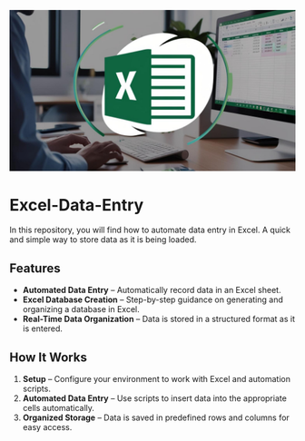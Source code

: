 ![Excel Logo](https://github.com/AleDV89/Excel-Data-Entry/blob/main/IMAGEassets/Dise%C3%B1o%20sin%20t%C3%ADtulo%20(2).png)


# Excel-Data-Entry
In this repository, you will find how to automate data entry in Excel. A quick and simple way to store data as it is being loaded.

## Features  

- **Automated Data Entry** – Automatically record data in an Excel sheet.  
- **Excel Database Creation** – Step-by-step guidance on generating and organizing a database in Excel.  
- **Real-Time Data Organization** – Data is stored in a structured format as it is entered.  

## How It Works  

1. **Setup** – Configure your environment to work with Excel and automation scripts.  
2. **Automated Data Entry** – Use scripts to insert data into the appropriate cells automatically.  
3. **Organized Storage** – Data is saved in predefined rows and columns for easy access.


